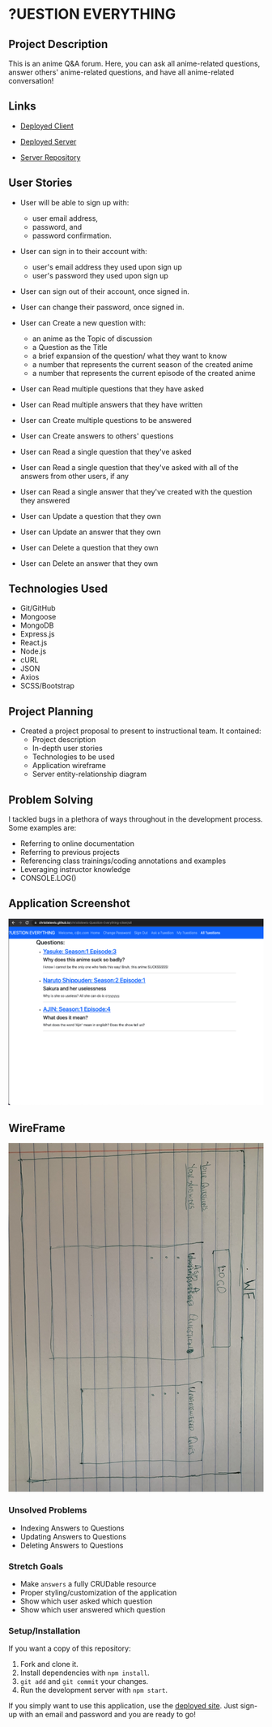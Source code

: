 # ?UESTION EVERYTHING

## Project Description

This is an anime Q&A forum. Here, you can ask all anime-related questions, answer others' anime-related questions, and have all anime-related conversation!

## Links

* [Deployed Client](https://christielewis.github.io/christielewis-Question-Everything-client/)

* [Deployed Server](https://whispering-stream-83145.herokuapp.com)

* [Server Repository](https://github.com/christielewis/christielewis-Question-Everything-server)

## User Stories

- User will be able to sign up with:
  * user email address,
  * password, and
  * password confirmation.

- User can sign in to their account with:
  * user's email address they used upon sign up
  * user's password they used upon sign up

- User can sign out of their account, once signed in.

- User can change their password, once signed in.

- User can Create a new question with:
  * an anime as the Topic of discussion
  * a Question as the Title
  * a brief expansion of the question/ what they want to know
  * a number that represents the current season of the created anime
  * a number that represents the current episode of the created anime

- User can Read multiple questions that they have asked

- User can Read multiple answers that they have written

- User can Create multiple questions to be answered

- User can Create answers to others' questions

- User can Read a single question that they've asked

- User can Read a single question that they've asked with all of the answers from other users, if any

- User can Read a single answer that they've created with the question they answered

- User can Update a question that they own

- User can Update an answer that they own

- User can Delete a question that they own

- User can Delete an answer that they own

## Technologies Used

* Git/GitHub
* Mongoose
* MongoDB
* Express.js
* React.js
* Node.js
* cURL
* JSON
* Axios
* SCSS/Bootstrap

## Project Planning

- Created a project proposal to present to instructional team. It contained:
  * Project description
  * In-depth user stories
  * Technologies to be used
  * Application wireframe
  * Server entity-relationship diagram

## Problem Solving

I tackled bugs in a plethora of ways throughout in the development process. Some examples are:
  * Referring to online documentation
  * Referring to previous projects
  * Referencing class trainings/coding annotations and examples
  * Leveraging instructor knowledge
  * CONSOLE.LOG()

## Application Screenshot
![App](AppSS.png)

## WireFrame
![WF](Proj3WF.jpg)

### Unsolved Problems
* Indexing Answers to Questions
* Updating Answers to Questions
* Deleting Answers to Questions

### Stretch Goals
* Make `answers` a fully CRUDable resource
* Proper styling/customization of the application
* Show which user asked which question
* Show which user answered which question

### Setup/Installation

If you want a copy of this repository:
1. Fork and clone it.
1. Install dependencies with `npm install`.
1. `git add` and `git commit` your changes.
1. Run the development server with `npm start`.

If you simply want to use this application, use the [deployed site](https://christielewis.github.io/christielewis-Question-Everything-client/). Just sign-up with an email and password and you are ready to go!
